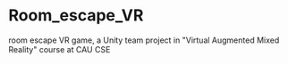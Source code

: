 # Room_escape_VR
room escape VR game, a Unity team project in "Virtual Augmented Mixed Reality" course at CAU CSE
